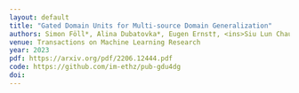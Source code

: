 ```yaml
---
layout: default
title: "Gated Domain Units for Multi-source Domain Generalization"
authors: Simon Föll*, Alina Dubatovka*, Eugen Ernst†, <ins>Siu Lun Chau</ins>†, Martin Maritsch, Patrik Okanovic, Gudrun Thäter, Joachim M Buhmann, Felix Wortmann,Krikamol Muandet
venue: Transactions on Machine Learning Research
year: 2023
pdf: https://arxiv.org/pdf/2206.12444.pdf
code: https://github.com/im-ethz/pub-gdu4dg
doi: 
---
```

